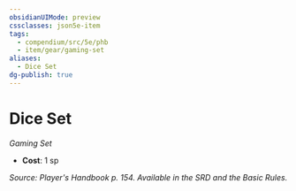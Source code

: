 ```yaml
---
obsidianUIMode: preview
cssclasses: json5e-item
tags:
  - compendium/src/5e/phb
  - item/gear/gaming-set
aliases:
  - Dice Set
dg-publish: true
---
```

# Dice Set
*Gaming Set*  

- **Cost**: 1 sp

*Source: Player's Handbook p. 154. Available in the SRD and the Basic Rules.*